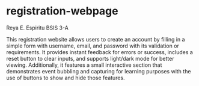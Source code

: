 # registration-webpage

Reya E. Espiritu
BSIS 3-A 

This registration website allows users to create an account by filling in a simple form with username, email, and password with its validation or requirements. It provides instant feedback for errors or success, includes a reset button to clear inputs, and supports light/dark mode for better viewing. Additionally, it features a small interactive section that demonstrates event bubbling and capturing for learning purposes with the use of buttons to show and hide those features.